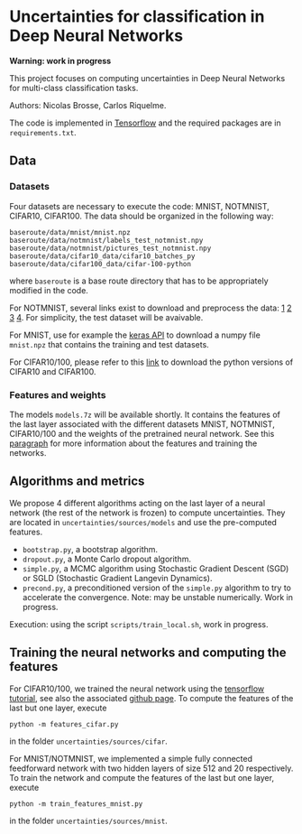 # Uncertainties for classification in Deep Neural Networks

__Warning: work in progress__

This project focuses on computing uncertainties in Deep Neural Networks for
multi-class classification tasks.

Authors: Nicolas Brosse, Carlos Riquelme.

The code is implemented in [Tensorflow](https://www.tensorflow.org/) and the
required packages are in `requirements.txt`.

## Data

### Datasets

Four datasets are necessary to execute the code: MNIST, NOTMNIST, CIFAR10,
CIFAR100. The data should be organized in the following way:

```
baseroute/data/mnist/mnist.npz
baseroute/data/notmnist/labels_test_notmnist.npy
baseroute/data/notmnist/pictures_test_notmnist.npy
baseroute/data/cifar10_data/cifar10_batches_py
baseroute/data/cifar100_data/cifar-100-python
```

where `baseroute` is a base route directory that has to be appropriately
modified in the code.

For NOTMNIST, several links exist to download and preprocess the data:
[1](https://leemeng.tw/simple-image-recognition-using-notmnist-dataset.html)
[2](https://github.com/davidflanagan/notMNIST-to-MNIST)
[3](http://yaroslavvb.blogspot.com/2011/09/notmnist-dataset.html)
[4](https://www.ritchieng.com/machine-learning/deep-learning/tensorflow/notmnist/).
For simplicity, the test dataset will be avaivable.

For MNIST, use for example the
[keras API](https://www.tensorflow.org/api_docs/python/tf/keras/datasets/mnist)
to download a numpy file `mnist.npz` that contains the training and test
datasets.

For CIFAR10/100, please refer to this
[link](https://www.cs.toronto.edu/~kriz/cifar.html) to download the python
versions of CIFAR10 and CIFAR100.

### Features and weights

The models `models.7z` will be available shortly. 
It contains the features of the last layer associated with
the different datasets MNIST, NOTMNIST, CIFAR10/100 and the weights of the
pretrained neural network. See this [paragraph](training) for more information
about the features and training the networks.

## Algorithms and metrics

We propose 4 different algorithms acting on the last layer of a neural network
(the rest of the network is frozen) to compute uncertainties. They are located
in `uncertainties/sources/models` and use the pre-computed features.

*   `bootstrap.py`, a bootstrap algorithm.
*   `dropout.py`, a Monte Carlo dropout algorithm.
*   `simple.py`, a MCMC algorithm using Stochastic Gradient Descent (SGD) or
    SGLD (Stochastic Gradient Langevin Dynamics).
*   `precond.py`, a preconditioned version of the `simple.py` algorithm to try
    to accelerate the convergence. Note: may be unstable numerically. Work in
    progress.

Execution: using the script `scripts/train_local.sh`, work in progress.

## Training the neural networks and computing the features <training>

For CIFAR10/100, we trained the neural network using the
[tensorflow tutorial](https://www.tensorflow.org/tutorials/images/deep_cnn), see
also the associated
[github page](https://github.com/tensorflow/models/tree/master/tutorials/image/cifar10).
To compute the features of the last but one layer, execute

```
python -m features_cifar.py
```

in the folder `uncertainties/sources/cifar`.

For MNIST/NOTMNIST, we implemented a simple fully connected feedforward network
with two hidden layers of size 512 and 20 respectively. To train the network and
compute the features of the last but one layer, execute

```
python -m train_features_mnist.py
```

in the folder `uncertainties/sources/mnist`.
